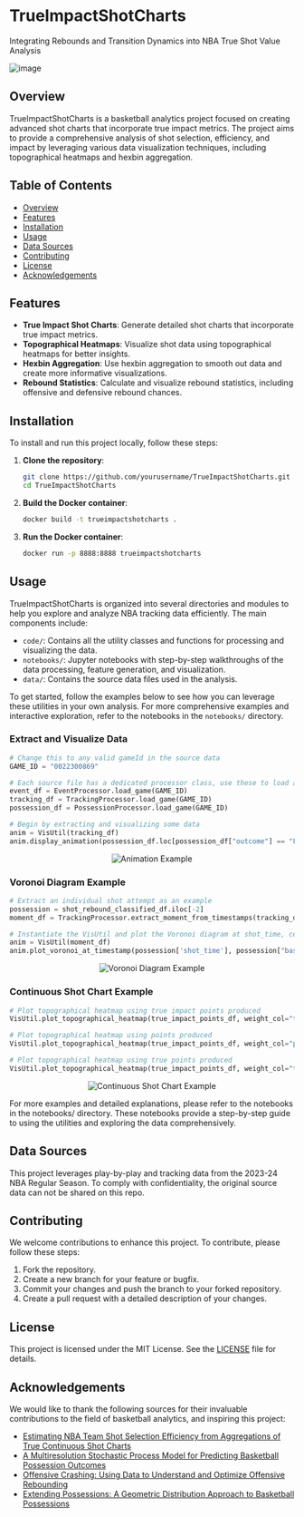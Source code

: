 # TrueImpactShotCharts
Integrating Rebounds and Transition Dynamics into NBA True Shot Value Analysis

![image](https://github.com/dkStephanos/TrueImpactShotCharts/blob/main/data/img/app/readme.webp)


## Overview

TrueImpactShotCharts is a basketball analytics project focused on creating advanced shot charts that incorporate true impact metrics. The project aims to provide a comprehensive analysis of shot selection, efficiency, and impact by leveraging various data visualization techniques, including topographical heatmaps and hexbin aggregation.

## Table of Contents

- [Overview](#overview)
- [Features](#features)
- [Installation](#installation)
- [Usage](#usage)
- [Data Sources](#data-sources)
- [Contributing](#contributing)
- [License](#license)
- [Acknowledgements](#acknowledgements)

## Features

- **True Impact Shot Charts**: Generate detailed shot charts that incorporate true impact metrics.
- **Topographical Heatmaps**: Visualize shot data using topographical heatmaps for better insights.
- **Hexbin Aggregation**: Use hexbin aggregation to smooth out data and create more informative visualizations.
- **Rebound Statistics**: Calculate and visualize rebound statistics, including offensive and defensive rebound chances.

## Installation

To install and run this project locally, follow these steps:

1. **Clone the repository**:
    ```sh
    git clone https://github.com/yourusername/TrueImpactShotCharts.git
    cd TrueImpactShotCharts
    ```

2. **Build the Docker container**:
    ```sh
    docker build -t trueimpactshotcharts .
    ```

3. **Run the Docker container**:
    ```sh
    docker run -p 8888:8888 trueimpactshotcharts
    ```

## Usage

TrueImpactShotCharts is organized into several directories and modules to help you explore and analyze NBA tracking data efficiently. The main components include:

- `code/`: Contains all the utility classes and functions for processing and visualizing the data.
- `notebooks/`: Jupyter notebooks with step-by-step walkthroughs of the data processing, feature generation, and visualization.
- `data/`: Contains the source data files used in the analysis.

To get started, follow the examples below to see how you can leverage these utilities in your own analysis. For more comprehensive examples and interactive exploration, refer to the notebooks in the `notebooks/` directory.

### Extract and Visualize Data

```python
# Change this to any valid gameId in the source data
GAME_ID = "0022300869"

# Each source file has a dedicated processor class, use these to load and process src data
event_df = EventProcessor.load_game(GAME_ID)
tracking_df = TrackingProcessor.load_game(GAME_ID)
possession_df = PossessionProcessor.load_game(GAME_ID)

# Begin by extracting and visualizing some data
anim = VisUtil(tracking_df)
anim.display_animation(possession_df.loc[possession_df["outcome"] == "FGM"].iloc[0])
```

<p align="center">
  <img src="https://github.com/dkStephanos/TrueImpactShotCharts/blob/main/data/img/animation.gif" alt="Animation Example" />
</p>

### Voronoi Diagram Example

```python
# Extract an individual shot attempt as an example
possession = shot_rebound_classified_df.iloc[-2]
moment_df = TrackingProcessor.extract_moment_from_timestamps(tracking_df, possession['shot_time'], possession['rebound_time'])

# Instantiate the VisUtil and plot the Voronoi diagram at shot_time, cells are color coded according to the team that 'owns' them
anim = VisUtil(moment_df)
anim.plot_voronoi_at_timestamp(possession['shot_time'], possession["basketX"])
```

<p align="center">
  <img src="https://github.com/dkStephanos/TrueImpactShotCharts/blob/main/data/img/voronoi.png" alt="Voronoi Diagram Example" />
</p>

### Continuous Shot Chart Example

```python
# Plot topographical heatmap using true impact points produced
VisUtil.plot_topographical_heatmap(true_impact_points_df, weight_col="true_impact_points_produced")

# Plot topographical heatmap using points produced
VisUtil.plot_topographical_heatmap(true_impact_points_df, weight_col="points_produced")

# Plot topographical heatmap using true points produced
VisUtil.plot_topographical_heatmap(true_impact_points_df, weight_col="true_points_produced")
```

<p align="center">
  <img src="https://github.com/dkStephanos/TrueImpactShotCharts/blob/main/data/img/shot_charts/true_impact_points.png" alt="Continuous Shot Chart Example" />
</p>

For more examples and detailed explanations, please refer to the notebooks in the notebooks/ directory. These notebooks provide a step-by-step guide to using the utilities and exploring the data comprehensively.

## Data Sources

This project leverages play-by-play and tracking data from the 2023-24 NBA Regular Season. 
To comply with confidentiality, the original source data can not be shared on this repo.

## Contributing

We welcome contributions to enhance this project. To contribute, please follow these steps:

1. Fork the repository.
2. Create a new branch for your feature or bugfix.
3. Commit your changes and push the branch to your forked repository.
4. Create a pull request with a detailed description of your changes.

## License

This project is licensed under the MIT License. See the [LICENSE](LICENSE) file for details.

## Acknowledgements

We would like to thank the following sources for their invaluable contributions to the field of basketball analytics, and inspiring this project:

- [Estimating NBA Team Shot Selection Efficiency from Aggregations of True Continuous Shot Charts](https://www.sloansportsconference.com/research-papers/estimating-nba-team-shot-selection-efficiency-from-aggregations-of-true-continuous-shot-charts-a-generalized-additive-model-approach)
- [A Multiresolution Stochastic Process Model for Predicting Basketball Possession Outcomes](http://www.lukebornn.com/papers/cervone_ssac_2016.pdf)
- [Offensive Crashing: Using Data to Understand and Optimize Offensive Rebounding](https://squared2020.com/2019/11/18/offensive-crashing/)
- [Extending Possessions: A Geometric Distribution Approach to Basketball Possessions](https://squared2020.com/2019/11/27/extending-possessions-geometric-distribution/)

